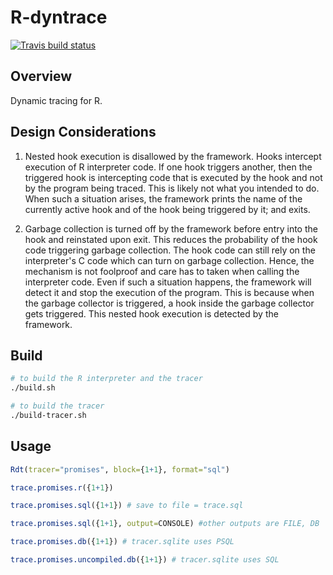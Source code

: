 R-dyntrace
=============

[![Travis build status](https://travis-ci.org/PRL-PRG/R-dyntrace.svg?branch=master)](https://travis-ci.org/PRL-PRG/R-dyntrace)

Overview
----------
Dynamic tracing for R.

Design Considerations
--------------------------

1. Nested hook execution is disallowed by the framework. Hooks intercept
   execution of R interpreter code. If one hook triggers another, then the
   triggered hook is intercepting code that is executed by the hook and not by
   the program being traced. This is likely not what you intended to do. When
   such a situation arises, the framework prints the name of the currently
   active hook and of the hook being triggered by it; and exits.

2. Garbage collection is turned off by the framework before entry into the hook
   and reinstated upon exit. This reduces the probability of the hook code
   triggering garbage collection. The hook code can still rely on the
   interpreter's C code which can turn on garbage collection. Hence, the
   mechanism is not foolproof and care has to taken when calling the interpreter
   code. Even if such a situation happens, the framework will detect it and stop
   the execution of the program. This is because when the garbage collector is
   triggered, a hook inside the garbage collector gets triggered. This nested
   hook execution is detected by the framework.

Build
------

```bash
# to build the R interpreter and the tracer
./build.sh

# to build the tracer
./build-tracer.sh
```

Usage
------

```r
Rdt(tracer="promises", block={1+1}, format="sql")

trace.promises.r({1+1})

trace.promises.sql({1+1}) # save to file = trace.sql

trace.promises.sql({1+1}, output=CONSOLE) #other outputs are FILE, DB

trace.promises.db({1+1}) # tracer.sqlite uses PSQL

trace.promises.uncompiled.db({1+1}) # tracer.sqlite uses SQL
```
